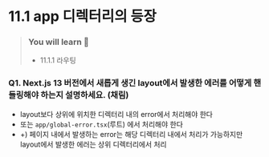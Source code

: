 # 11.1 app 디렉터리의 등장

> ### You will learn 📝
>
>- 11.1.1 라우팅

### Q1. Next.js 13 버전에서 새롭게 생긴 layout에서 발생한 에러를 어떻게 핸들링해야 하는지 설명하세요. (채림)
- layout보다 상위에 위치한 디렉터리 내의 error에서 처리해야 한다
- 또는 `app/global-error.tsx`(루트) 에서 처리해야 한다
- +) 페이지 내에서 발생하는 error는 해당 디렉터리 내에서 처리가 가능하지만 layout에서 발생한 에러는 상위 디렉터리에서 처리

